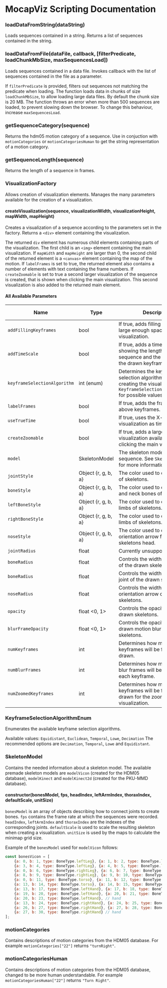 # MocapViz Scripting Documentation

### loadDataFromString(dataString)

Loads sequences contained in a string. Returns a list of sequences contained in the string.

### loadDataFromFile(dataFile, callback, [filterPredicate, loadChunkMbSize, maxSequencesLoad])

Loads sequences contained in a data file. Invokes callback with the list of sequences contained in the file as a parameter.

If `filterPredicate` is provided, filters out sequences not matching the predicate when loading. The function loads data in chunks of size `loadChunkMbSize`, to allow loading large data files. By default the chunk size is 20 MB. The function throws an error when more than 500 sequences are loaded, to prevent slowing down the browser. To change this behaviour, increase `maxSequencesLoad`. 

### getSequenceCategory(sequence)

Returns the hdm05 motion category of a sequence. Use in conjuction with `motionCategories` or `motionCategoriesHuman` to get the string representation of a motion category.

### getSequenceLength(sequence)

Returns the length of a sequence in frames.

### VisualizationFactory

Allows creation of visualization elements. Manages the many parameters available for the creation of a visualization.

#### createVisualization(sequence, visualizationWidth, visualizationHeight, mapWidth, mapHeight)

Creates a visualization of a sequence according to the parameters set in the factory. Returns a `<div>` element containing the visualization. 

The returned `div` element has numerous child elements containing parts of the visualization. The first child is an `<img>` element containing the main visualization. If `mapWidth` and `mapHeight` are larger than 0, the second child of the returned element is a `<canvas>` element containing the map of the motion. If `labelFrames` is set to true, the returned element also contains a number of elements with text containing the frame numbers. If `createZoomable` is set to true a second larger visualization of the sequence is created, that is shown when clicking the main visualization. This second visualization is also added to the returned main element.

#### All Available Parameters

Name | Type | Description | Default Value
--- | --- | --- | --- |
`addFillingKeyframes` | bool | If true, adds filling keyframes in large enough spaces in the visualization. | true
`addTimeScale` | bool | If true, adds a time scale showing the length of the sequence and the position of the drawn keyframes in time. | false
`keyframeSelectionAlgorithm` | int (enum) | Determines the keyframe selection algorithm used when creating the visualization. See `KeyframeSelectionAlgorithmEnum` for possible values. | Decimation
`labelFrames` | bool | If true, adds the frame numbers above keyframes. | true
`useTrueTime` | bool | If true, uses the X-axis of the visualization as time. | true
`createZoomable` | bool | If true, adds a larger visualization available when clicking the main visualization. | true
`model` | SkeletonModel | The skeleton model of the sequence. See `SkeletonModel` for more information. | modelVicon 
`jointStyle` | Object {r, g, b, a} | The color used to draw the head of skeletons. | {r:0, g:0, b:0, a:1}
`boneStyle` | Object {r, g, b, a} | The color used to draw the torso and neck bones of skeletons. | {r:0, g:0, b:0, a:1}
`leftBoneStyle` | Object {r, g, b, a} | The color used to draw the left limbs of skeletons. | {r:144, g:0, b:0, a:1}
`rightBoneStyle` | Object {r, g, b, a} | The color used to draw the right limbs of skeletons. | {r:0, g:0, b:144, a:1}
`noseStyle` | Object {r, g, b, a} | The color used to draw the orientation arrow from the skeletons head. | {r: 192, g: 16, b: 128, a: 1}
`jointRadius` | float | Currently unsupported. | 0
`boneRadius` | float | Controls the width of the bones of the drawn skeletons. | 0.725
`boneRadius` | float | Controls the width of the head joint of the drawn skeletons. | 1.5
`noseRadius` | float | Controls the width of the orientation arrow of the drawn skeletons. | 0.9
`opacity` | float <0, 1> | Controls the opacity of the drawn skeletons. | 1
`blurFrameOpacity` | float <0, 1> | Controls the opacity of the drawn motion blur frame skeletons. | 0.125
`numKeyframes` | int | Determines how many keyframes will be found and drawn. | 10
`numBlurFrames` | int | Determines how many motion blur frames will be drawn before each keyframe. | 10
`numZoomedKeyframes` | int | Determines how many keyframes will be found and drawn for the zoomed visualization. | 12

### KeyframeSelectionAlgorithmEnum

Enumerates the available keyframe selection algorithms.

Available values: `Equidistant`, `Euclidean`, `Temporal`, `Lowe`, `Decimation`
The recommended options are `Decimation`, `Temporal`, `Lowe` and `Equidistant`.

### SkeletonModel

Contains the needed information about a skeleton model. The available premade skeleton models are `modelVicon` (created for the HDM05 database), `modelKinect` and `modelKinect2d` (created for the PKU-MMD database).

#### constructor(bonesModel, fps, headIndex, leftArmIndex, thoraxIndex, defaultScale, unitSize)

`bonesModel` is an array of objects describing how to connect joints to create bones. `fps` contains the frame rate at which the sequences were recorded. `headIndex`, `leftArmIndex` and `thoraxIndex` are the indexes of the corresponding joints. `defaultScale` is used to scale the resulting skeleton when creating a visualization. `unitSize` is used by the maps to calculate the minimap grid size.

Example of the `bonesModel` used for `modelVicon` follows:

```javascript
const bonesVicon = [
    {a: 0, b: 1, type: BoneType.leftLeg}, {a: 1, b: 2, type: BoneType.leftLeg}, {a: 2, b: 3, type: BoneType.leftLeg}, 
    {a: 3, b: 4, type: BoneType.leftLeg}, {a: 4, b: 5, type: BoneType.leftLeg}, // leg
    {a: 0, b: 6, type: BoneType.rightLeg}, {a: 6, b: 7, type: BoneType.rightLeg}, {a: 7, b: 8, type: BoneType.rightLeg}, 
    {a: 8, b: 9, type: BoneType.rightLeg}, {a: 9, b: 10, type: BoneType.rightLeg}, // leg
    {a: 0, b: 11, type: BoneType.torso}, {a: 11, b: 12, type: BoneType.torso}, {a: 12, b: 13, type: BoneType.torso}, 
    {a: 13, b: 14, type: BoneType.torso}, {a: 14, b: 15, type: BoneType.torso}, {a: 15, b: 16, type: BoneType.torso}, // torso + head
    {a: 13, b: 17, type: BoneType.leftHand}, {a: 17, b: 18, type: BoneType.leftHand}, {a: 18, b: 19, type: BoneType.leftHand}, 
    {a: 19, b: 20, type: BoneType.leftHand}, {a: 20, b: 21, type: BoneType.leftHand}, {a: 21, b: 22, type: BoneType.leftHand}, 
    {a: 20, b: 23, type: BoneType.leftHand}, // hand
    {a: 13, b: 24, type: BoneType.rightHand}, {a: 24, b: 25, type: BoneType.rightHand}, {a: 25, b: 26, type: BoneType.rightHand}, 
    {a: 26, b: 27, type: BoneType.rightHand}, {a: 27, b: 28, type: BoneType.rightHand}, {a: 28, b: 29, type: BoneType.rightHand}, 
    {a: 27, b: 30, type: BoneType.rightHand} // hand
];
```

### motionCategories

Contains descriptions of motion categories from the HDM05 database. For example `motionCategories["22"]` returns `"turnRight"`.

### motionCategoriesHuman

Contains descriptions of motion categories from the HDM05 database, changed to be more human understandable. For example `motionCategoriesHuman["22"]` returns `"Turn Right"`.
